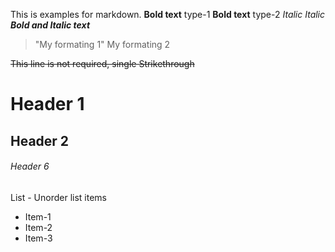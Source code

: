 This is examples for markdown.
**Bold text** type-1
__Bold text__  type-2
_Italic_
*Italic*
__*Bold and Italic text*__

> "My formating 1"
> My formating 2

~~This line is not required, single Strikethrough~~

# Header 1
## Header 2
###### Header 6

List - 
Unorder list items 
- Item-1
- Item-2
- Item-3

